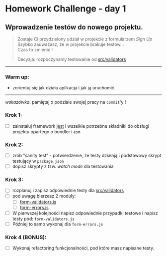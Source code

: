 # Homework Challenge - day 1
                          
## Wprowadzenie testów do nowego projektu.

> Zostaje Ci przydzielony udział w projekcie z formularzem _Sign Up_  
> Szybko zauważasz, że w projekcie brakuje testów...  
> Czas to zmienić !  
> 
> Decyzja: rozpoczynamy testowanie od [src/validators](src/validators) 

----

### Warm up:

- zorientuj się jak działa aplikacja i jak ją uruchomić.
---
_wskazówka_: pamiętaj o podziale swojej pracy na `commit`'y !

### Krok 1:

- [ ] zainstaluj framework [jest](https://www.npmjs.com/package/jest) i wszelkie potrzebne składniki do obsługi projektu opartego o bundler i `esm`

### Krok 2:

- [ ] zrób "sanity test" - potwierdzenie, że testy działają i podstawowy skrypt testujący w `package.json`
- [ ] dopisz skrypty z tzw. _watch mode_ dla testowania

### Krok 3:

- [ ] rozplanuj i zapisz odpowiednie testy dla [src/validators](src/validators) 
- [ ] pod uwagę bierzesz 2 moduły: 
  - [ ] [form-validators.js](src/validators/form-validators.js)
  - [ ] [form-errors.js](src/validators/form-errors.js)

- [ ]  W pierwszej kolejności napisz odpowiednie przypadki testowe i napisz testy pod: `form-validators.js` 
- [ ]  Później to samo wykonaj dla `form-errors.js`

### Krok 4 (BONUS):

- [ ] Wykonaj refactoring funkcjonalności, pod które masz napisane testy.
